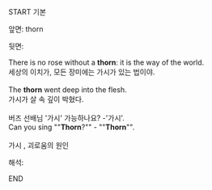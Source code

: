 START
기본

앞면:
thorn


뒷면:
<div><div>There is no rose without a <strong>thorn</strong>: it is the way of the world. </div><div><div>세상의 이치가, 모든 장미에는 가시가 있는 법이야.</div></div></div><div><br></div><div>The <strong>thorn</strong> went deep into the flesh. </div><div><div>가시가 살 속 깊이 박혔다.</div></div><div><br></div><div><div><div>버즈 선배님 '가시' 가능하나요? -'가시'.</div></div><div><div>Can you sing ""<strong>Thorn</strong>?"" - ""<strong>Thorn</strong>"".</div></div></div><div><br></div><div>가시 , 괴로움의 원인</div>


해석:

END